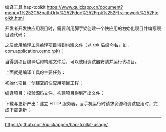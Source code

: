 编译工具 hap-toolkit
https://www.quickapp.cn/document?menu=1%252C5&pathUrl=%252Fdoc%252Frpk%252Fframework%252Ftoolkit.html

开发者开发快应用项目时，需要利用脚手架创建一个快应用的初始化项目并编写项目源代码；

之后使用编译工具编译项目得到构建文件（以 rpk 后缀命名，如：com.application.demo.rpk）；

当得到项目编译后的构建文件后，可以使用调试器安装并运行该项目。

上面就是编译工具的主要任务：

初始化项目：创建空的快应用项目工程；

编译项目：校验源码文件，构建项目得到产出文件；

下载与更新产出：建立 HTTP 服务器，当手机运行时请求资源和调试应用时，完成下载更新；


---

https://github.com/quickappcn/hap-toolkit-usage/
